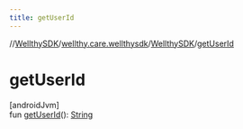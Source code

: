 ```yaml
---
title: getUserId
---
```

//[WellthySDK](../../../index.html)/[wellthy.care.wellthysdk](../index.html)/[WellthySDK](index.html)/[getUserId](get-user-id.html)



# getUserId



[androidJvm]\
fun [getUserId](get-user-id.html)(): [String](https://kotlinlang.org/api/latest/jvm/stdlib/kotlin/-string/index.html)




